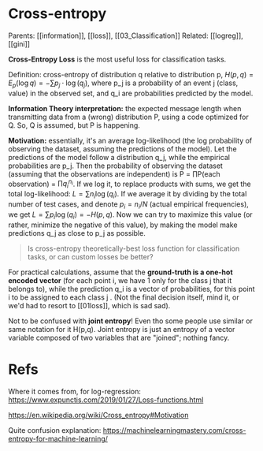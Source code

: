 # Cross-entropy

Parents: [[information]], [[loss]], [[03_Classification]]
Related: [[logreg]], [[gini]]


**Cross-Entropy Loss** is the most useful loss for classification tasks.

Definition: cross-entropy of distribution q relative to distribution p, $H(p,q) = E_p(\log q) = -∑ p_j \cdot \log(q_j)$, where p_j is a probability of an event j (class, value) in the observed set, and q_i are probabilities predicted by the model.

**Information Theory interpretation:** the expected message length when transmitting data from a (wrong) distribution P, using a code optimized for Q. So, Q is assumed, but P is happening.

**Motivation:** essentially, it's an average log-likelihood (the log probability of observing the dataset, assuming the predictions of the model). Let the predictions of the model follow a distribution q_j, while the empirical probabilities are p_j. Then the probability of observing the dataset (assuming that the observations are independent) is P = ∏P(each observation) = $∏q_i ^ {n_i}$. If we log it, to replace products with sums, we get the total log-likelihood: $L = ∑ n_i \log(q_i)$. If we average it by dividing by the total number of test cases, and denote $p_i = n_i / N$ (actual empirical frequencies), we get $L = ∑ p_i \log(q_i) =-H(p,q)$. Now we can try to maximize this value (or rather, minimize the negative of this value), by making the model make predictions q_j as close to p_j as possible.

> Is cross-entropy theoretically-best loss function for classification tasks, or can custom losses be better?

For practical calculations, assume that the **ground-truth is a one-hot encoded vector** (for each point i, we have 1 only for the class j that it belongs to), while the prediction q_i is a vector of probabilities, for this point i to be assigned to each class j . (Not the final decision itself, mind it, or we'd had to resort to [[01loss]], which is sad sad).

Not to be confused with **joint entropy**! Even tho some people use similar or same notation for it H(p,q). Joint entropy is just an entropy of a vector variable composed of two variables that are "joined"; nothing fancy.

# Refs

Where it comes from, for log-regression:
https://www.expunctis.com/2019/01/27/Loss-functions.html

https://en.wikipedia.org/wiki/Cross_entropy#Motivation

Quite confusion explanation: https://machinelearningmastery.com/cross-entropy-for-machine-learning/